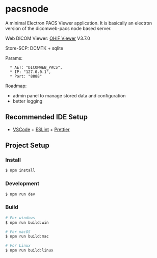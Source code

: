 # pacsnode

A minimal Electron PACS Viewer application. It is basically an electron version of the dicomweb-pacs node based server.

Web DICOM Viewer: [OHIF Viewer](https://github.com/OHIF/Viewers) V3.7.0

Store-SCP: DCMTK + sqlite

Params:

      * AET: "DICOMWEB_PACS",
      * IP: "127.0.0.1",
      * Port: "8888"

Roadmap:
* admin panel to manage stored data and configuration
* better logging

## Recommended IDE Setup

- [VSCode](https://code.visualstudio.com/) + [ESLint](https://marketplace.visualstudio.com/items?itemName=dbaeumer.vscode-eslint) + [Prettier](https://marketplace.visualstudio.com/items?itemName=esbenp.prettier-vscode)

## Project Setup

### Install

```bash
$ npm install
```

### Development

```bash
$ npm run dev
```

### Build

```bash
# For windows
$ npm run build:win

# For macOS
$ npm run build:mac

# For Linux
$ npm run build:linux
```
